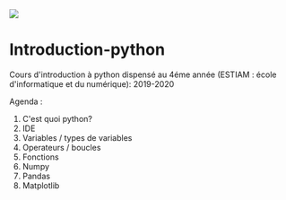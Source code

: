 <img src="https://www.google.com/imgres?imgurl=https%3A%2F%2Flookaside.fbsbx.com%2Flookaside%2Fcrawler%2Fmedia%2F%3Fmedia_id%3D1419119138385935&imgrefurl=https%3A%2F%2Ffr-fr.facebook.com%2Festiameducation&tbnid=keop3NRAwFitLM&vet=12ahUKEwiT-riU3afsAhUKahoKHWGzBikQMygCegUIARCVAQ..i&docid=jjObzdB11fURfM&w=960&h=960&q=estiam&ved=2ahUKEwiT-riU3afsAhUKahoKHWGzBikQMygCegUIARCVAQ" />

# Introduction-python

Cours d'introduction à python dispensé au 4éme année (ESTIAM : école d'informatique et du numérique): 2019-2020

Agenda :

1) C'est quoi python?
2) IDE
3) Variables / types de variables
4) Operateurs / boucles
5) Fonctions
6) Numpy
7) Pandas
8) Matplotlib


